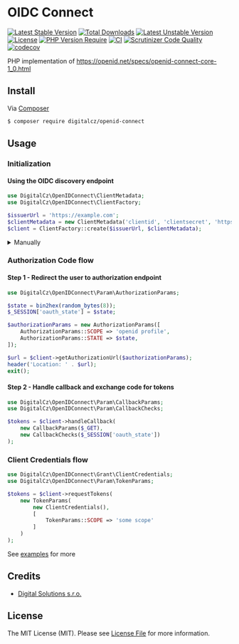 # OIDC Connect

[![Latest Stable Version](http://poser.pugx.org/digitalcz/openid-connect/v)](https://packagist.org/packages/digitalcz/openid-connect) 
[![Total Downloads](http://poser.pugx.org/digitalcz/openid-connect/downloads)](https://packagist.org/packages/digitalcz/openid-connect) 
[![Latest Unstable Version](http://poser.pugx.org/digitalcz/openid-connect/v/unstable)](https://packagist.org/packages/digitalcz/openid-connect) 
[![License](http://poser.pugx.org/digitalcz/openid-connect/license)](https://packagist.org/packages/digitalcz/openid-connect) 
[![PHP Version Require](http://poser.pugx.org/digitalcz/openid-connect/require/php)](https://packagist.org/packages/digitalcz/openid-connect)
[![CI](https://github.com/digitalcz/openid-connect/workflows/CI/badge.svg)](https://github.com/digitalcz/openid-connect/actions)
[![Scrutinizer Code Quality](https://scrutinizer-ci.com/g/digitalcz/openid-connect/badges/quality-score.png?b=0.x)](https://scrutinizer-ci.com/g/digitalcz/openid-connect/?branch=0.x)
[![codecov](https://codecov.io/gh/digitalcz/openid-connect/branch/0.x/graph/badge.svg?token=QzZ5iMNkg3)](https://codecov.io/gh/digitalcz/openid-connect)

PHP implementation of https://openid.net/specs/openid-connect-core-1_0.html

## Install

Via [Composer](https://getcomposer.org/)

```bash
$ composer require digitalcz/openid-connect
```

## Usage

### Initialization
#### Using the OIDC discovery endpoint

```php
use DigitalCz\OpenIDConnect\ClientMetadata;
use DigitalCz\OpenIDConnect\ClientFactory;

$issuerUrl = 'https://example.com';
$clientMetadata = new ClientMetadata('clientid', 'clientsecret', 'https://example.com/callback');
$client = ClientFactory::create($issuerUrl, $clientMetadata);
```

<details>
<summary>Manually</summary>

```php
use DigitalCz\OpenIDConnect\Client;
use DigitalCz\OpenIDConnect\ClientMetadata;
use DigitalCz\OpenIDConnect\Config;
use DigitalCz\OpenIDConnect\Http\HttpClientFactory;
use DigitalCz\OpenIDConnect\Token\TokenVerifierFactory;
use DigitalCz\OpenIDConnect\ProviderMetadata;

$clientMetadata = new ClientMetadata('clientid', 'clientsecret', 'https://example.com/callback');
$providerMetadata = new ProviderMetadata([
    ProviderMetadata::AUTHORIZATION_ENDPOINT => 'https://example.com/authorize',
    ProviderMetadata::TOKEN_ENDPOINT => 'https://example.com/token',
    // ...
])
$config = new Config($providerMetadata, $clientMetadata);
$client = new Client($config, HttpClientFactory::create());
```
</details>

### Authorization Code flow

#### Step 1 - Redirect the user to authorization endpoint

```php
use DigitalCz\OpenIDConnect\Param\AuthorizationParams;

$state = bin2hex(random_bytes(8));
$_SESSION['oauth_state'] = $state;

$authorizationParams = new AuthorizationParams([
    AuthorizationParams::SCOPE => 'openid profile',
    AuthorizationParams::STATE => $state,
]);

$url = $client->getAuthorizationUrl($authorizationParams); 
header('Location: ' . $url);
exit();
```

#### Step 2 - Handle callback and exchange code for tokens

```php
use DigitalCz\OpenIDConnect\Param\CallbackParams;
use DigitalCz\OpenIDConnect\Param\CallbackChecks;

$tokens = $client->handleCallback(
    new CallbackParams($_GET),
    new CallbackChecks($_SESSION['oauth_state'])
);
```

### Client Credentials flow

```php
use DigitalCz\OpenIDConnect\Grant\ClientCredentials;
use DigitalCz\OpenIDConnect\Param\TokenParams;

$tokens = $client->requestTokens(
    new TokenParams(
        new ClientCredentials(),
        [
            TokenParams::SCOPE => 'some scope'
        ]
    )
);
```

See [examples](examples) for more


## Credits

- [Digital Solutions s.r.o.][link-author]

## License

The MIT License (MIT). Please see [License File](LICENSE) for more information.

[link-author]: https://github.com/srako
